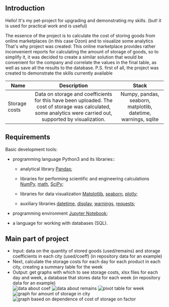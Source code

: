 ## Introduction
Hello! It's my pet-project for upgrading and demonstrating my skills. (but! it is used for practical work and is useful)

The essence of the project is to calculate the cost of storing goods from online marketplaces (in this case Ozon) and to visualize some analytics
That's why project was created: This online marketplace provides rather inconvenient reports for calculating the amount of storage of goods, so to simplify it, it was decided to create a similar solution that would be convenient for the company and correlate the values in the final table, as well as save all the results to the database.
P.S. first of all, the project was created to demonstrate the skills currently available

Name|Description| Stack
-----------|:-------:|:--------: 
Storage costs| Data on storage and coefficients for this have been uploaded. The cost of storage was calculated, some analytics were carried out, supported by visualization. | Numpy, pandas, seaborn, matplotlib, datetime, warnings, sqlite

## Requirements

Basic development tools:

* programming language Python3  and its libraries::

    + analytical library [Pandas](https://pandas.pydata.org/);

    + libraries for performing scientific and engineering calculations [NumPy](https://numpy.org/), [math](https://docs.python.org/3/library/math.html), [SciPy](https://scipy.org/);

    + libraries for data visualization [Matplotlib](https://matplotlib.org/), [seaborn](https://seaborn.pydata.org/), [plotly](https://plotly.com/python/);

    + auxiliary libraries [datetime](https://docs.python.org/3/library/datetime.html), [display](https://ipython.org/ipython-doc/3/api/generated/IPython.display.html), [warnings](https://docs.python.org/3/library/warnings.html), [requests](https://pythonru.com/biblioteki/kratkoe-rukovodstvo-po-biblioteke-python-requests);

* programming environment [Jupyter Notebook](https://jupyter.org/);

* a language for working with databases (SQL).


## Main part of project
* Input: data on the quantity of stored goods (used/remains) and storage coefficients in each city (used/coeff)   (in repository data for an example) <br>
* Next, calculate the storage costs for each day for each product in each city, creating a summary table for the week <br>
* Output: get graphs with which to see storage costs, xlsx files for each day and week, a database that stores data for each week  (in repository data for an example) <br>
![data about coef](https://github.com/KirillKlem/storage_costs/assets/57907908/3fcd79c9-0706-4e50-aec4-cf49621d4e5b)
![data about remains](https://github.com/KirillKlem/storage_costs/assets/57907908/246e5e53-0205-4036-8591-72cd64611161)
![pivot table for week](https://github.com/KirillKlem/storage_costs/assets/57907908/9763e177-9d8c-478e-95da-e83a598e4b02)
![graph for amount of storage in city](https://github.com/KirillKlem/storage_costs/assets/57907908/bfc8bed0-3668-4b21-b86c-38c11e7c1895)
![graph based on dependence of cost of storage on factor](https://github.com/KirillKlem/storage_costs/assets/57907908/48374ba5-9f16-442f-a7a5-058015be9321)





